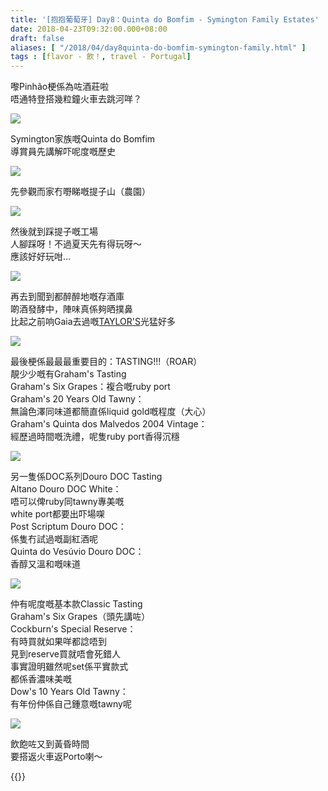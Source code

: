 ```yaml
---
title: '[抱抱葡萄牙] Day8：Quinta do Bomfim - Symington Family Estates'
date: 2018-04-23T09:32:00.000+08:00
draft: false
aliases: [ "/2018/04/day8quinta-do-bomfim-symington-family.html" ]
tags : [flavor - 飲！, travel - Portugal]
---
```


嚟Pinhão梗係為咗酒莊啦  
唔通特登搭幾粒鐘火車去跳河咩？  

![](/images/portugal8d1.jpg)

Symington家族嘅Quinta do Bomfim  
導賞員先講解吓呢度嘅歷史  

![](/images/portugal8d2.jpg)

先參觀而家冇嘢睇嘅提子山（農園）  

![](/images/portugal8d3.jpg)

然後就到踩提子嘅工場  
人腳踩呀！不過夏天先有得玩呀～  
應該好好玩咁...  

![](/images/portugal8d.jpg)

再去到聞到都醉醉地嘅存酒庫  
啲酒發酵中，陣味真係夠晒撲鼻  
比起之前响Gaia去過嘅[TAYLOR'S](https://hidie.net/portugal3d/)光猛好多  

![](/images/portugal8d4.jpg)

最後梗係最最最重要目的：TASTING!!!（ROAR）  
靚少少嘅有Graham's Tasting  
Graham's Six Grapes：複合嘅ruby port  
Graham's 20 Years Old Tawny：  
無論色澤同味道都簡直係liquid gold嘅程度（大心）  
Graham's Quinta dos Malvedos 2004 Vintage：  
經歷過時間嘅洗禮，呢隻ruby port香得沉穩  

![](/images/portugal8d5.jpg)

另一隻係DOC系列Douro DOC Tasting  
Altano Douro DOC White：  
唔可以俾ruby同tawny專美嘅  
white port都要出吓場㗎  
Post Scriptum Douro DOC：  
係隻冇試過嘅副紅酒呢  
Quinta do Vesúvio Douro DOC：  
香醇又溫和嘅味道  

![](/images/portugal8d6.jpg)

仲有呢度嘅基本款Classic Tasting  
Graham's Six Grapes（頭先講咗）  
Cockburn's Special Reserve：  
有時買就如果咩都諗唔到  
見到reserve買就唔會死錯人  
事實證明雖然呢set係平實款式  
都係香濃味美嘅  
Dow's 10 Years Old Tawny：  
有年份仲係自己鍾意嘅tawny呢  

![](/images/portugal8d7.jpg)

飲飽咗又到黃昏時間  
要搭返火車返Porto喇～  
  

{{<portugal>}}  
